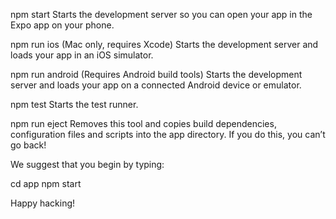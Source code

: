 
  npm start
    Starts the development server so you can open your app in the Expo
    app on your phone.

  npm run ios
    (Mac only, requires Xcode)
    Starts the development server and loads your app in an iOS simulator.

  npm run android
    (Requires Android build tools)
    Starts the development server and loads your app on a connected Android
    device or emulator.


  npm test
    Starts the test runner.

  npm run eject
    Removes this tool and copies build dependencies, configuration files
    and scripts into the app directory. If you do this, you can’t go back!


We suggest that you begin by typing:

  cd app
  npm start

Happy hacking!

